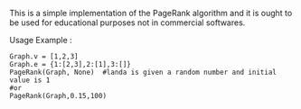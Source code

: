 This is a simple implementation of the PageRank algorithm and it is ought to
be used for educational purposes not in commercial softwares.

Usage Example :

    Graph.v = [1,2,3]
    Graph.e = {1:[2,3],2:[1],3:[]}
    PageRank(Graph, None)  #landa is given a random number and initial value is 1
    #or
    PageRank(Graph,0.15,100)